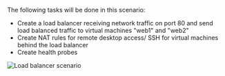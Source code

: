 The following tasks will be done in this scenario:

* Create a load balancer receiving network traffic on port 80 and send load balanced traffic to virtual machines "web1" and "web2"
* Create NAT rules for remote desktop access/ SSH for virtual machines behind the load balancer
* Create health probes

![Load balancer scenario](./media/load-balancer-get-started-internet-scenario-include/scenario-classic.png)


